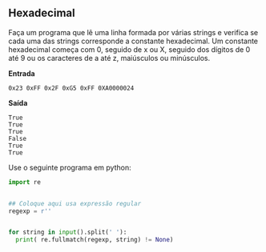 ## Hexadecimal

Faça um programa que lê uma linha formada por várias strings e verifica se cada uma das strings corresponde a constante hexadecimal. Um constante hexadecimal começa com 0, seguido de x ou X, seguido dos dígitos de 0 até 9 ou os caracteres de a até z, maiúsculos ou minúsculos.

**Entrada**
```
0x23 0xFF 0x2F 0xG5 0xFF 0XA0000024
```

**Saída**
```
True
True
True
False
True
True

```

Use o seguinte programa em python:

```Python
import re


## Coloque aqui usa expressão regular
regexp = r''


for string in input().split(' '):
  print( re.fullmatch(regexp, string) != None)

```








